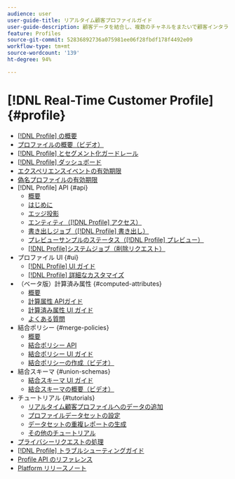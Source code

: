 ```yaml
---
audience: user
user-guide-title: リアルタイム顧客プロファイルガイド
user-guide-description: 顧客データを結合し、複数のチャネルをまたいで顧客インタラクションの全体像を作り出します。
feature: Profiles
source-git-commit: 52836892736a075981ee06f28fbdf178f4492e09
workflow-type: tm+mt
source-wordcount: '139'
ht-degree: 94%

---
```



# [!DNL Real-Time Customer Profile] {#profile}

* [[!DNL Profile] の概要](home.md)
* [プロファイルの概要（ビデオ）](video/profile-overview.md)
* [[!DNL Profile] とセグメント化ガードレール](guardrails.md)
* [[!DNL Profile] ダッシュボード](ui/profile-dashboard.md)
* [エクスペリエンスイベントの有効期限](event-expirations.md)
* [偽名プロファイルの有効期限](pseudonymous-profiles.md)
* [!DNL Profile] API {#api}
   * [概要](api/overview.md)
   * [はじめに](api/getting-started.md)
   * [エッジ投影](api/edge-projections.md)
   * [エンティティ（[!DNL Profile] アクセス）](api/entities.md)
   * [書き出しジョブ（[!DNL Profile] 書き出し）](api/export-jobs.md)
   * [プレビューサンプルのステータス（[!DNL Profile] プレビュー）](api/preview-sample-status.md)
   * [[!DNL Profile]システムジョブ（削除リクエスト）](api/profile-system-jobs.md)
* プロファイル UI {#ui}
   * [[!DNL Profile] UI ガイド](ui/user-guide.md)
   * [[!DNL Profile] 詳細なカスタマイズ](ui/profile-customization.md)
* （ベータ版）計算済み属性 {#computed-attributes}
   * [概要](computed-attributes/overview.md)
   * [計算属性 APIガイド](computed-attributes/api.md)
   * [計算済み属性 UI ガイド](computed-attributes/ui.md)
   * [よくある質問](computed-attributes/faq.md)
* 結合ポリシー {#merge-policies}
   * [概要](merge-policies/overview.md)
   * [結合ポリシー API](api/merge-policies.md)
   * [結合ポリシー UI ガイド](merge-policies/ui-guide.md)
   * [結合ポリシーの作成（ビデオ）](video/create-merge-policies.md)
* 結合スキーマ {#union-schemas}
   * [結合スキーマ UI ガイド](ui/union-schema.md)
   * [結合スキーマの概要（ビデオ）](video/union-schemas-overview.md)
* チュートリアル {#tutorials}
   * [リアルタイム顧客プロファイルへのデータの追加](tutorials/add-profile-data.md)
   * [プロファイルデータセットの設定](tutorials/dataset-configuration.md)
   * [データセットの重複レポートの生成](tutorials/dataset-overlap-report.md)
   * [その他のチュートリアル](https://experienceleague.adobe.com/docs/platform-learn/tutorials/overview.html?lang=ja)
* [プライバシーリクエストの処理](privacy.md)
* [[!DNL Profile] トラブルシューティングガイド](troubleshooting.md)
* [Profile API のリファレンス](https://www.adobe.com/go/profile-apis-en)
* [Platform リリースノート](https://experienceleague.adobe.com/docs/experience-platform/release-notes/latest.html?lang=ja)
